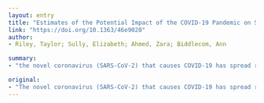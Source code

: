 ```yaml
---
layout: entry
title: "Estimates of the Potential Impact of the COVID-19 Pandemic on Sexual and Reproductive Health In Low- and Middle-Income Countries"
link: "https://doi.org/10.1363/46e9020"
author:
- Riley, Taylor; Sully, Elizabeth; Ahmed, Zara; Biddlecom, Ann

summary:
- "the novel coronavirus (SARS-CoV-2) that causes COVID-19 has spread rapidly since emerging in late 2019, leading the World Health Organization to declare the disease a global pandemic on March 11, 2020."

original:
- "The novel coronavirus (SARS-CoV-2) that causes COVID-19 has spread rapidly since emerging in late 2019, leading the World Health Organization (WHO) to declare the disease a global pandemic on March 11, 2020. Governments around the world have had to quickly adapt and respond to curb transmission of the virus and to provide care for the many who have been infected. The strain that the outbreak imposes on health systems will undoubtedly impact the sexual and reproductive health of individuals living in low- and middle-income countries (LMICs); however, sexual and reproductive health will also be affected by societal responses to the pandemic, such as local or national lockdowns that force health services to shut down if they are not deemed essential, as well as the consequences of physical distancing, travel restrictions and economic slowdowns."
---
```



